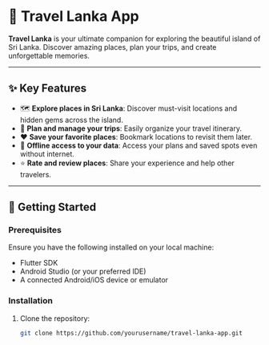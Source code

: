 # 🌴 **Travel Lanka App**

**Travel Lanka** is your ultimate companion for exploring the beautiful island of Sri Lanka. Discover amazing places, plan your trips, and create unforgettable memories.

---

## ✨ **Key Features**
- 🗺️ **Explore places in Sri Lanka**: Discover must-visit locations and hidden gems across the island.
- 📝 **Plan and manage your trips**: Easily organize your travel itinerary.
- ❤️ **Save your favorite places**: Bookmark locations to revisit them later.
- 📶 **Offline access to your data**: Access your plans and saved spots even without internet.
- ⭐ **Rate and review places**: Share your experience and help other travelers.

---

## 🚀 **Getting Started**
### Prerequisites
Ensure you have the following installed on your local machine:
- Flutter SDK
- Android Studio (or your preferred IDE)
- A connected Android/iOS device or emulator

### Installation
1. Clone the repository:
   ```bash
   git clone https://github.com/yourusername/travel-lanka-app.git

